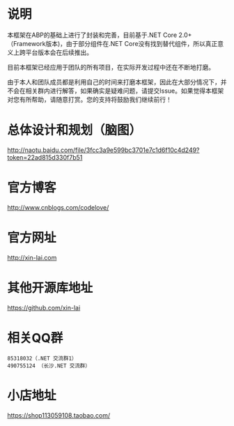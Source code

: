 # 说明
本框架在ABP的基础上进行了封装和完善，目前基于.NET Core 2.0+（Framework版本)，由于部分组件在.NET Core没有找到替代组件，所以真正意义上跨平台版本会在后续推出。

目前本框架已经应用于团队的所有项目，在实际开发过程中还在不断地打磨。

由于本人和团队成员都是利用自己的时间来打磨本框架，因此在大部分情况下，并不会在相关群内进行解答，如果确实是疑难问题，请提交Issue。如果觉得本框架对您有所帮助，请随意打赏。您的支持将鼓励我们继续前行！

# 总体设计和规划（脑图）
http://naotu.baidu.com/file/3fcc3a9e599bc3701e7c1d6f10c4d249?token=22ad815d330f7b51

# 官方博客
http://www.cnblogs.com/codelove/

# 官方网址
http://xin-lai.com

# 其他开源库地址
https://github.com/xin-lai

# 相关QQ群
    85318032（.NET 交流群1）
    490755124 （长沙.NET 交流群）

# 小店地址
https://shop113059108.taobao.com/